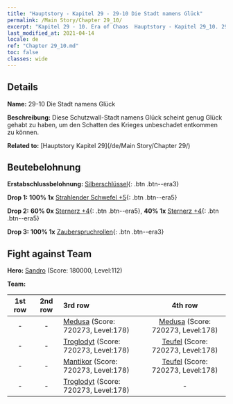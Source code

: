 ```yaml
---
title: "Hauptstory - Kapitel 29 - 29-10 Die Stadt namens Glück"
permalink: /Main Story/Chapter 29_10/
excerpt: "Kapitel 29 - 10. Era of Chaos  Hauptstory - Kapitel 29_10. 29-10 Die Stadt namens Glück"
last_modified_at: 2021-04-14
locale: de
ref: "Chapter 29_10.md"
toc: false
classes: wide
---
```


## Details

 **Name:** 29-10 Die Stadt namens Glück

 **Beschreibung:** Diese Schutzwall-Stadt namens Glück scheint genug Glück gehabt zu haben, um den Schatten des Krieges unbeschadet entkommen zu können.

 **Related to:** [Hauptstory Kapitel 29](/de/Main Story/Chapter 29/)

## Beutebelohnung

 **Erstabschlussbelohnung:** [Silberschlüssel](/de/Items/con_693/){: .btn .btn--era3}

 **Drop 1:** **100% 1x** [Strahlender Schwefel +5](/de/Items/mat_99/){: .btn .btn--era5}

 **Drop 2:** **60% 0x** [Sternerz +4](/de/Items/mat_89/){: .btn .btn--era5}, **40% 1x** [Sternerz +4](/de/Items/mat_89/){: .btn .btn--era5}

 **Drop 3:** **100% 1x** [Zauberspruchrollen](/de/Items/con_694/){: .btn .btn--era3}


## Fight against Team
 **Hero:** [Sandro](/de/heroes/Sandro/) (Score: 180000, Level:112)

 **Team:**


  | 1st row | 2nd row | 3rd row | 4th row |
  |:----:|:----:|:----|:----:|
  | - | - | [Medusa](/de/units/Medusa/) (Score: 720273, Level:178)  | [Medusa](/de/units/Medusa/) (Score: 720273, Level:178)  |
  | - | - | [Troglodyt](/de/units/Troglodyte/) (Score: 720273, Level:178)  | [Teufel](/de/units/Devil/) (Score: 720273, Level:178)  |
  | - | - | [Mantikor](/de/units/Manticore/) (Score: 720273, Level:178)  | [Teufel](/de/units/Devil/) (Score: 720273, Level:178)  |
  | - | - | [Troglodyt](/de/units/Troglodyte/) (Score: 720273, Level:178)  | - |


